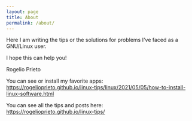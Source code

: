 ```yaml
---
layout: page
title: About
permalink: /about/
---
```



Here I am writing the tips or the solutions for problems I've faced as a GNU/Linux user.

I hope this can help you!


Rogelio Prieto


You can see or install my favorite apps:\
<https://rogelioprieto.github.io/linux-tips/linux/2021/05/05/how-to-install-linux-software.html>

You can see all the tips and posts here:\
<https://rogelioprieto.github.io/linux-tips/>
